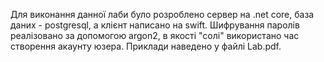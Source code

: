 Для виконання данної лаби було розроблено сервер на .net core, база даних - postgresql, а клієнт написано на swift.
Шифрування паролів реалізовано за допомогою argon2, в якості "солі" використано час створення акаунту юзера.
Приклади наведено у файлі Lab.pdf.